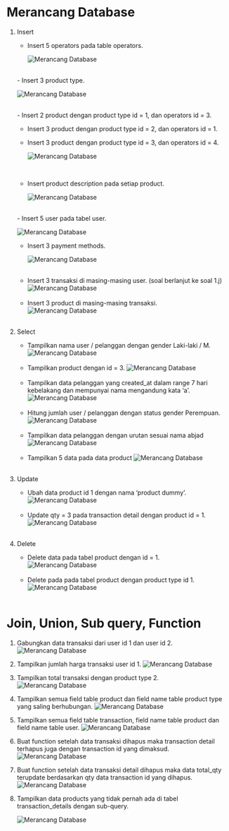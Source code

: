 # Merancang Database

1. Insert
    - Insert 5 operators pada table operators.
      
      ![Merancang Database](</12_Join-Union-Agregation/screenshots/insert_a.png> "Merancang Database")
   <br>
    - Insert 3 product type.
      
      ![Merancang Database](</12_Join-Union-Agregation/screenshots/insert_b.png> "Merancang Database")
      
   <br>
    - Insert 2 product dengan product type id = 1, dan operators id = 3.
    
    - Insert 3 product dengan product type id = 2, dan operators id = 1.
      
    - Insert 3 product dengan product type id = 3, dan operators id = 4.
      
      ![Merancang Database](</12_Join-Union-Agregation/screenshots/insert_c.png> "Merancang Database")
   <br>
   
    - Insert product description pada setiap product.
      
      ![Merancang Database](</12_Join-Union-Agregation/screenshots/insert_f.png> "Merancang Database")
      
   <br>
    - Insert 5 user pada tabel user.
   
      ![Merancang Database](</12_Join-Union-Agregation/screenshots/insert_g.png> "Merancang Database")
   <br>
   
    - Insert 3 payment methods.
      
      ![Merancang Database](</12_Join-Union-Agregation/screenshots/insert_h.png> "Merancang Database")
   <br>
   
    - Insert 3 transaksi di masing-masing user. (soal berlanjut ke soal 1.j)
      ![Merancang Database](</12_Join-Union-Agregation/screenshots/insert_i.png> "Merancang Database")
   <br>
   
    - Insert 3 product di masing-masing transaksi.<br>
      ![Merancang Database](</12_Join-Union-Agregation/screenshots/insert_j.png> "Merancang Database")
   <br>

2. Select
   - Tampilkan nama user / pelanggan dengan gender Laki-laki / M.
   ![Merancang Database](</12_Join-Union-Agregation/screenshots/select_a.png> "Merancang Database")
   <br>
   
   - Tampilkan product dengan id = 3.
   ![Merancang Database](</12_Join-Union-Agregation/screenshots/select_b.png> "Merancang Database")
   <br>
   
   - Tampilkan data pelanggan yang created_at dalam range 7 hari kebelakang dan mempunyai nama mengandung kata ‘a’.
   ![Merancang Database](</12_Join-Union-Agregation/screenshots/select_c.png> "Merancang Database")
   <br>
   
   - Hitung jumlah user / pelanggan dengan status gender Perempuan.
   ![Merancang Database](</12_Join-Union-Agregation/screenshots/select_d.png> "Merancang Database")
   <br>
   
   - Tampilkan data pelanggan dengan urutan sesuai nama abjad
   ![Merancang Database](</12_Join-Union-Agregation/screenshots/select_e.png> "Merancang Database")
   <br>
   
   - Tampilkan 5 data pada data product
   ![Merancang Database](</12_Join-Union-Agregation/screenshots/select_f.png> "Merancang Database")
   <br>

3. Update
   - Ubah data product id 1 dengan nama ‘product dummy’.
   ![Merancang Database](</12_Join-Union-Agregation/screenshots/update_a.png> "Merancang Database")
   <br>
   
   - Update qty = 3 pada transaction detail dengan product id = 1.
   ![Merancang Database](</12_Join-Union-Agregation/screenshots/update_b.png> "Merancang Database")
   <br>

4. Delete
   - Delete data pada tabel product dengan id = 1.
   ![Merancang Database](</12_Join-Union-Agregation/screenshots/delete_a.png> "Merancang Database")
   <br>
   
   - Delete pada pada tabel product dengan product type id 1.
   ![Merancang Database](</12_Join-Union-Agregation/screenshots/delete_b.png> "Merancang Database")
   <br>

# Join, Union, Sub query, Function

1. Gabungkan data transaksi dari user id 1 dan user id 2.
   ![Merancang Database](</12_Join-Union-Agregation/screenshots/join_a.png> "Merancang Database")
   <br>
   
2. Tampilkan jumlah harga transaksi user id 1.
   ![Merancang Database](</12_Join-Union-Agregation/screenshots/join_b.png> "Merancang Database")
   <br>
   
3. Tampilkan total transaksi dengan product type 2.
   ![Merancang Database](</12_Join-Union-Agregation/screenshots/join_c.png> "Merancang Database")
   <br>
   
4. Tampilkan semua field table product dan field name table product type yang saling berhubungan.
   ![Merancang Database](</12_Join-Union-Agregation/screenshots/join_d.png> "Merancang Database")
   <br>
   
5. Tampilkan semua field table transaction, field name table product dan field name table user.
   ![Merancang Database](</12_Join-Union-Agregation/screenshots/join_e.png> "Merancang Database")
   <br>
   
6. Buat function setelah data transaksi dihapus maka transaction detail terhapus juga dengan transaction id yang dimaksud.
   ![Merancang Database](</12_Join-Union-Agregation/screenshots/join_6.png> "Merancang Database")
   <br>
   
7. Buat function setelah data transaksi detail dihapus maka data total_qty terupdate berdasarkan qty data transaction id yang dihapus.
   ![Merancang Database](</12_Join-Union-Agregation/screenshots/join_7.png> "Merancang Database")
   <br>
   
8. Tampilkan data products yang tidak pernah ada di tabel transaction_details dengan sub-query.
   
   ![Merancang Database](</12_Join-Union-Agregation/screenshots/join_8.png> "Merancang Database")
   <br>
